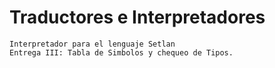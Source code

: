 # Traductores e Interpretadores

	Interpretador para el lenguaje Setlan
	Entrega III: Tabla de Simbolos y chequeo de Tipos.
